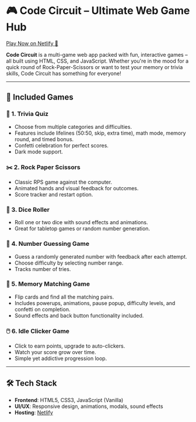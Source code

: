 # 🎮 Code Circuit – Ultimate Web Game Hub

[Play Now on Netlify 🚀](https://codecircuitgame.netlify.app/)

**Code Circuit** is a multi-game web app packed with fun, interactive games – all built using HTML, CSS, and JavaScript. Whether you're in the mood for a quick round of Rock-Paper-Scissors or want to test your memory or trivia skills, Code Circuit has something for everyone!

---

## 🧩 Included Games

### 🧠 1. **Trivia Quiz**
- Choose from multiple categories and difficulties.
- Features include lifelines (50:50, skip, extra time), math mode, memory round, and timed bonus.
- Confetti celebration for perfect scores.
- Dark mode support.

### ✂️ 2. **Rock Paper Scissors**
- Classic RPS game against the computer.
- Animated hands and visual feedback for outcomes.
- Score tracker and restart option.

### 🎲 3. **Dice Roller**
- Roll one or two dice with sound effects and animations.
- Great for tabletop games or random number generation.

### 🔢 4. **Number Guessing Game**
- Guess a randomly generated number with feedback after each attempt.
- Choose difficulty by selecting number range.
- Tracks number of tries.

### 🧠 5. **Memory Matching Game**
- Flip cards and find all the matching pairs.
- Includes powerups, animations, pause popup, difficulty levels, and confetti on completion.
- Sound effects and back button functionality included.

### 🖱️ 6. **Idle Clicker Game**
- Click to earn points, upgrade to auto-clickers.
- Watch your score grow over time.
- Simple yet addictive progression loop.

---

## 🛠️ Tech Stack

- **Frontend**: HTML5, CSS3, JavaScript (Vanilla)
- **UI/UX**: Responsive design, animations, modals, sound effects
- **Hosting**: [Netlify](https://www.netlify.com/)
